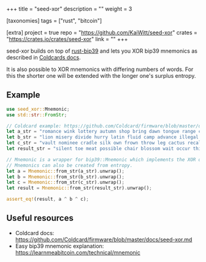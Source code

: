 +++
title = "seed-xor"
description = ""
weight = 3

[taxonomies]
tags = ["rust", "bitcoin"]

[extra]
project = true
repo = "https://github.com/KaiWitt/seed-xor"
crates = "https://crates.io/crates/seed-xor"
link = ""
+++

seed-xor builds on top of [rust-bip39](https://github.com/rust-bitcoin/rust-bip39/)
and lets you XOR bip39 mnemonics as described in [Coldcards docs](https://github.com/Coldcard/firmware/blob/master/docs/seed-xor.md).


It is also possible to XOR mnemonics with differing numbers of words.
For this the shorter one will be extended with the longer one's surplus entropy.


<!-- more -->
## Example

```rust
use seed_xor::Mnemonic;
use std::str::FromStr;

// Coldcard example: https://github.com/Coldcard/firmware/blob/master/docs/seed-xor.md
let a_str = "romance wink lottery autumn shop bring dawn tongue range crater truth ability miss spice fitness easy legal release recall obey exchange recycle dragon room";
let b_str = "lion misery divide hurry latin fluid camp advance illegal lab pyramid unaware eager fringe sick camera series noodle toy crowd jeans select depth lounge";
let c_str = "vault nominee cradle silk own frown throw leg cactus recall talent worry gadget surface shy planet purpose coffee drip few seven term squeeze educate";
let result_str = "silent toe meat possible chair blossom wait occur this worth option bag nurse find fish scene bench asthma bike wage world quit primary indoor";

// Mnemonic is a wrapper for bip39::Mnemonic which implements the XOR operation `^`.
// Mnemonics can also be created from entropy.
let a = Mnemonic::from_str(a_str).unwrap();
let b = Mnemonic::from_str(b_str).unwrap();
let c = Mnemonic::from_str(c_str).unwrap();
let result = Mnemonic::from_str(result_str).unwrap();

assert_eq!(result, a ^ b ^ c);
```

 ## Useful resources
 - Coldcard docs: https://github.com/Coldcard/firmware/blob/master/docs/seed-xor.md
 - Easy bip39 mnemonic explanation: https://learnmeabitcoin.com/technical/mnemonic
